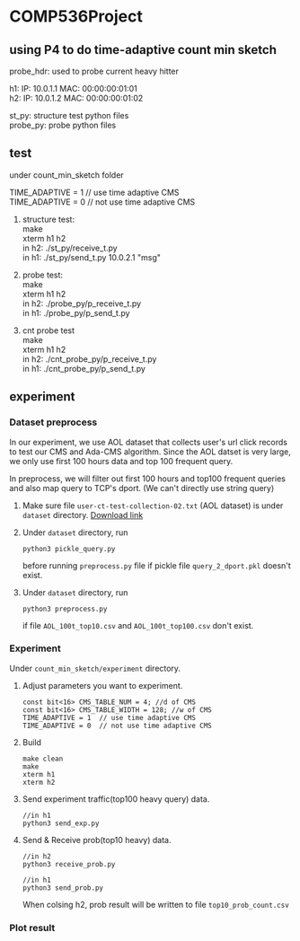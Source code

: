 # COMP536Project
## using P4 to do time-adaptive count min sketch  

probe_hdr: used to probe current heavy hitter  

h1: IP: 10.0.1.1	MAC: 00:00:00:01:01  
h2: IP: 10.0.1.2	MAC: 00:00:00:01:02  

st_py: structure test python files  
probe_py: probe python files  

## test  
under count_min_sketch folder  

TIME_ADAPTIVE = 1  // use time adaptive CMS  
TIME_ADAPTIVE = 0  // not use time adaptive CMS  

1. structure test:  
make  
xterm h1 h2  
in h2: ./st_py/receive_t.py  
in h1: ./st_py/send_t.py 10.0.2.1 "msg"  

2. probe test:  
make  
xterm h1 h2  
in h2: ./probe_py/p_receive_t.py  
in h1: ./probe_py/p_send_t.py  

3. cnt probe test  
make   
xterm h1 h2  
in h2: ./cnt_probe_py/p_receive_t.py   
in h1: ./cnt_probe_py/p_send_t.py    

## experiment

### Dataset preprocess
In our experiment, we use AOL dataset that collects user's url click records to test our CMS and Ada-CMS algorithm. Since the AOL datset is very large, we only use first 100 hours data and top 100 frequent query.

In preprocess, we will filter out first 100 hours and top100 frequent queries and also map query to TCP's dport. (We can't directly use string query)
1. Make sure file `user-ct-test-collection-02.txt` (AOL dataset) is under `dataset` directory. [Download link](http://www.cim.mcgill.ca/~dudek/206/Logs/AOL-user-ct-collection/user-ct-test-collection-02.txt.gz)

2. Under `dataset` directory, run 
    ```
    python3 pickle_query.py
    ``` 
    before running `preprocess.py` file if pickle file `query_2_dport.pkl` doesn't exist.

3. Under `dataset` directory, run 
    ```
    python3 preprocess.py
    ```
    if file `AOL_100t_top10.csv` and `AOL_100t_top100.csv` don't exist.

### Experiment
Under `count_min_sketch/experiment` directory.

1. Adjust parameters you want to experiment.
    ```
    const bit<16> CMS_TABLE_NUM = 4; //d of CMS
    const bit<16> CMS_TABLE_WIDTH = 128; //w of CMS
    TIME_ADAPTIVE = 1  // use time adaptive CMS  
    TIME_ADAPTIVE = 0  // not use time adaptive CMS  
    ```

2. Build
    ```
    make clean
    make
    xterm h1
    xterm h2
    ```

3. Send experiment traffic(top100 heavy query) data.
    ```
    //in h1
    python3 send_exp.py
    ```

4. Send & Receive prob(top10 heavy) data.
    ```
    //in h2
    python3 receive_prob.py

    //in h1
    python3 send_prob.py
    ```
    When colsing h2, prob result will be written to file `top10_prob_count.csv`

### Plot result
